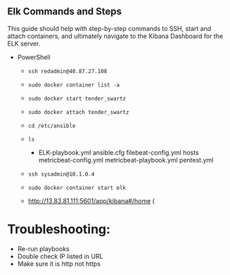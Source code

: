 ## Elk Commands and Steps

This guide should help with step-by-step commands to SSH, start and attach containers, and ultimately navigate to the Kibana Dashboard for the ELK server.

- PowerShell

  - `ssh redadmin@40.87.27.108`

  - `sudo docker container list -a`

  - `sudo docker start tender_swartz`

  - `sudo docker attach tender_swartz`

  - `cd /etc/ansible `

  - `ls`

    - ELK-playbook.yml	ansible.cfg	filebeat-config.yml	hosts	metricbeat-config.yml	metricbeat-playbook.yml	pentest.yml

  - `ssh sysadmin@10.1.0.4`

  - `sudo docker container start elk`

  - http://13.83.81.111:5601/app/kibana#/home (

# Troubleshooting:
  - Re-run playbooks
  - Double check IP listed in URL
  - Make sure it is http not https
